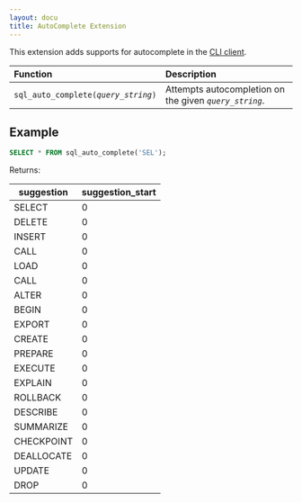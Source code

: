 ```yaml
---
layout: docu
title: AutoComplete Extension
---
```


This extension adds supports for autocomplete in the [CLI client](../api/cli).

<div class="narrow_table"></div>

| Function                                | Description                                            |
|:----------------------------------------|:-------------------------------------------------------|
| `sql_auto_complete(`*`query_string`*`)` | Attempts autocompletion on the given *`query_string`*. |

## Example

```sql
SELECT * FROM sql_auto_complete('SEL');
```

Returns:

<div class="narrow_table"></div>

| suggestion  | suggestion_start |
|-------------|------------------|
| SELECT      |                0 |
| DELETE      |                0 |
| INSERT      |                0 |
| CALL        |                0 |
| LOAD        |                0 |
| CALL        |                0 |
| ALTER       |                0 |
| BEGIN       |                0 |
| EXPORT      |                0 |
| CREATE      |                0 |
| PREPARE     |                0 |
| EXECUTE     |                0 |
| EXPLAIN     |                0 |
| ROLLBACK    |                0 |
| DESCRIBE    |                0 |
| SUMMARIZE   |                0 |
| CHECKPOINT  |                0 |
| DEALLOCATE  |                0 |
| UPDATE      |                0 |
| DROP        |                0 |